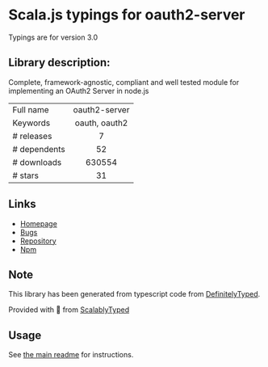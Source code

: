 
# Scala.js typings for oauth2-server

Typings are for version 3.0

## Library description:
Complete, framework-agnostic, compliant and well tested module for implementing an OAuth2 Server in node.js

|                    |                 |
| ------------------ | :-------------: |
| Full name          | oauth2-server |
| Keywords           | oauth, oauth2 |
| # releases         | 7 |
| # dependents       | 52 |
| # downloads        | 630554 |
| # stars            | 31 |

## Links
- [Homepage](https://github.com/oauthjs/node-oauth2-server#readme)
- [Bugs](https://github.com/oauthjs/node-oauth2-server/issues)
- [Repository](https://github.com/oauthjs/node-oauth2-server)
- [Npm](https://www.npmjs.com/package/oauth2-server)
    


## Note
This library has been generated from typescript code from [DefinitelyTyped](https://definitelytyped.org).

Provided with :purple_heart: from [ScalablyTyped](https://github.com/oyvindberg/ScalablyTyped)

## Usage
See [the main readme](../../readme.md) for instructions.


